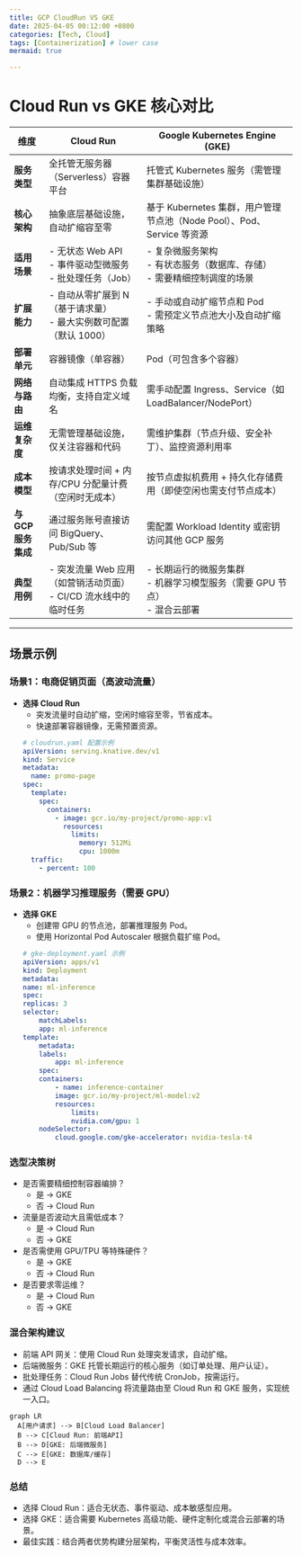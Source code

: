 ```yaml
---
title: GCP CloudRun VS GKE
date: 2025-04-05 00:12:00 +0800
categories: [Tech, Cloud]
tags: [Containerization] # lower case
mermaid: true

---
```

# Cloud Run vs GKE 核心对比

| **维度**               | **Cloud Run**                                                                 | **Google Kubernetes Engine (GKE)**                                          |
|------------------------|-------------------------------------------------------------------------------|-----------------------------------------------------------------------------|
| **服务类型**           | 全托管无服务器（Serverless）容器平台                                          | 托管式 Kubernetes 服务（需管理集群基础设施）                                 |
| **核心架构**           | 抽象底层基础设施，自动扩缩容至零                                              | 基于 Kubernetes 集群，用户管理节点池（Node Pool）、Pod、Service 等资源       |
| **适用场景**           | - 无状态 Web API<br>- 事件驱动型微服务<br>- 批处理任务（Job）                 | - 复杂微服务架构<br>- 有状态服务（数据库、存储）<br>- 需要精细控制调度的场景  |
| **扩展能力**           | - 自动从零扩展到 N（基于请求量）<br>- 最大实例数可配置（默认 1000）            | - 手动或自动扩缩节点和 Pod<br>- 需预定义节点池大小及自动扩缩策略              |
| **部署单元**           | 容器镜像（单容器）                                                            | Pod（可包含多个容器）                                                        |
| **网络与路由**         | 自动集成 HTTPS 负载均衡，支持自定义域名                                        | 需手动配置 Ingress、Service（如 LoadBalancer/NodePort）                      |
| **运维复杂度**         | 无需管理基础设施，仅关注容器和代码                                            | 需维护集群（节点升级、安全补丁）、监控资源利用率                              |
| **成本模型**           | 按请求处理时间 + 内存/CPU 分配量计费（空闲时无成本）                           | 按节点虚拟机费用 + 持久化存储费用（即使空闲也需支付节点成本）                  |
| **与GCP服务集成**      | 通过服务账号直接访问 BigQuery、Pub/Sub 等                                      | 需配置 Workload Identity 或密钥访问其他 GCP 服务                              |
| **典型用例**           | - 突发流量 Web 应用（如营销活动页面）<br>- CI/CD 流水线中的临时任务            | - 长期运行的微服务集群<br>- 机器学习模型服务（需要 GPU 节点）<br>- 混合云部署 |

---

## **场景示例**

### **场景1：电商促销页面（高波动流量）**
- **选择 Cloud Run**  
  - 突发流量时自动扩缩，空闲时缩容至零，节省成本。  
  - 快速部署容器镜像，无需预置资源。  
  ```yaml
  # cloudrun.yaml 配置示例
  apiVersion: serving.knative.dev/v1
  kind: Service
  metadata:
    name: promo-page
  spec:
    template:
      spec:
        containers:
          - image: gcr.io/my-project/promo-app:v1
            resources:
              limits:
                memory: 512Mi
                cpu: 1000m
    traffic:
      - percent: 100
    ```
### **场景2：机器学习推理服务（需要 GPU）**
- **选择 GKE**
    - 创建带 GPU 的节点池，部署推理服务 Pod。
    - 使用 Horizontal Pod Autoscaler 根据负载扩缩 Pod。
    ```yaml
    # gke-deployment.yaml 示例
    apiVersion: apps/v1
    kind: Deployment
    metadata:
    name: ml-inference
    spec:
    replicas: 3
    selector:
        matchLabels:
        app: ml-inference
    template:
        metadata:
        labels:
            app: ml-inference
        spec:
        containers:
            - name: inference-container
            image: gcr.io/my-project/ml-model:v2
            resources:
                limits:
                nvidia.com/gpu: 1
        nodeSelector:
            cloud.google.com/gke-accelerator: nvidia-tesla-t4
    ```
### 选型决策树
- 是否需要精细控制容器编排？
    - 是 → GKE
    - 否 → Cloud Run
- 流量是否波动大且需低成本？
    - 是 → Cloud Run
    - 否 → GKE
- 是否需使用 GPU/TPU 等特殊硬件？
    - 是 → GKE
    - 否 → Cloud Run
- 是否要求零运维？
    - 是 → Cloud Run
    - 否 → GKE
### 混合架构建议
- 前端 API 网关：使用 Cloud Run 处理突发请求，自动扩缩。
- 后端微服务：GKE 托管长期运行的核心服务（如订单处理、用户认证）。
- 批处理任务：Cloud Run Jobs 替代传统 CronJob，按需运行。
- 通过 Cloud Load Balancing 将流量路由至 Cloud Run 和 GKE 服务，实现统一入口。

```mermaid
graph LR
  A[用户请求] --> B[Cloud Load Balancer]
  B --> C[Cloud Run: 前端API]
  B --> D[GKE: 后端微服务]
  C --> E[GKE: 数据库/缓存]
  D --> E
```
### 总结
- 选择 Cloud Run：适合无状态、事件驱动、成本敏感型应用。
- 选择 GKE：适合需要 Kubernetes 高级功能、硬件定制化或混合云部署的场景。
- 最佳实践：结合两者优势构建分层架构，平衡灵活性与成本效率。
